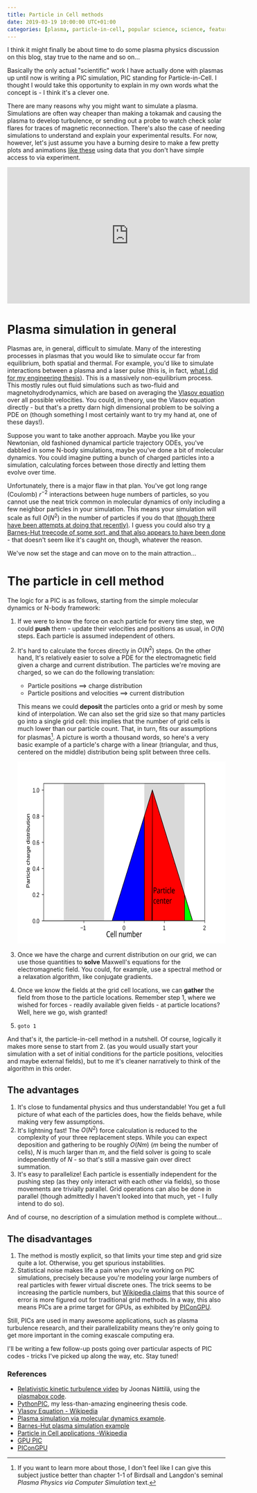 ```yaml
---
title: Particle in Cell methods
date: 2019-03-19 10:00:00 UTC+01:00
categories: [plasma, particle-in-cell, popular science, science, featured]
---
```

I think it might finally be about time to do some plasma physics
discussion on this blog, stay true to the name and so on...

Basically the only actual "scientific" work I have actually done with
plasmas up until now is writing a PIC simulation, PIC standing for
Particle-in-Cell. I thought I would take this opportunity to explain in
my own words what the concept is - I think it's a clever one.

There are many reasons why you might want to simulate a plasma.
Simulations are often way cheaper than making a tokamak and causing the
plasma to develop turbulence, or sending out a probe to watch check
solar flares for traces of magnetic reconnection. There's also the case
of needing simulations to understand and explain your experimental
results. For now, however, let's just assume you have a burning desire
to make a few pretty plots and animations [like
these](https://www.youtube.com/watch?v=Gj9mwAww3TM) using data that you
don't have simple access to via experiment.

<center>
<iframe width="560" height="315" src="https://www.youtube.com/embed/Gj9mwAww3TM" frameborder="0" allow="accelerometer; autoplay; encrypted-media; gyroscope; picture-in-picture" allowfullscreen>
</iframe>
</center>

# Plasma simulation in general

Plasmas are, in general, difficult to simulate. Many of the interesting
processes in plasmas that you would like to simulate occur far from
equilibrium, both spatial and thermal. For example, you'd like to
simulate interactions between a plasma and a laser pulse (this is, in
fact, [what I did for my engineering
thesis](https://github.com/StanczakDominik/PythonPIC)). This is a
massively non-equilibrium process. This mostly rules out fluid
simulations such as two-fluid and magnetohydrodynamics, which are based
on averaging the [Vlasov
equation](https://en.wikipedia.org/wiki/Vlasov_equation) over all
possible velocities. You could, in theory, use the Vlasov equation
directly - but that's a pretty darn high dimensional problem to be
solving a PDE on (though something I most certainly want to try my hand
at, one of these days!).

Suppose you want to take another approach. Maybe you like your
Newtonian, old fashioned dynamical particle trajectory ODEs, you've
dabbled in some N-body simulations, maybe you've done a bit of molecular
dynamics. You could imagine putting a bunch of charged particles into a
simulation, calculating forces between those directly and letting them
evolve over time.

Unfortunately, there is a major flaw in that plan. You've got long range
(Coulomb) $r^{-2}$ interactions between huge numbers of particles, so
you cannot use the neat trick common in molecular dynamics of only
including a few neighbor particles in your simulation. This means your
simulation will scale as full $O(N^2)$ in the number of particles if you
do that [(though there have been attempts at doing that
recently)](https://journals.aps.org/pre/abstract/10.1103/PhysRevE.98.033307).
I guess you could also try [a Barnes-Hut treecode of some sort, and that
also appears to have been
done](https://www.sciencedirect.com/science/article/pii/0010465594902275) -
that doesn't seem like it's caught on, though, whatever the reason.

We've now set the stage and can move on to the main attraction...

# The particle in cell method

The logic for a PIC is as follows, starting from the simple molecular
dynamics or N-body framework:

1.  If we were to know the force on each particle for every time step,
    we could **push** them - update their velocities and positions as
    usual, in $O(N)$ steps. Each particle is assumed independent of
    others.

2.  It's hard to calculate the forces directly in $O(N^2)$ steps. On the
    other hand, It's relatively easier to solve a PDE for the
    electromagnetic field given a charge and current distribution. The
    particles we're moving are charged, so we can do the following
    translation:

    -   Particle positions $\implies$ charge distribution
    -   Particle positions and velocities $\implies$ current
        distribution

    This means we could **deposit** the particles onto a grid or mesh by
    some kind of interpolation. We can also set the grid size so that
    many particles go into a single grid cell: this implies that the
    number of grid cells is much lower than our particle count. That, in
    turn, fits our assumptions for plasmas[^1]. A picture is worth a
    thousand words, so here's a very basic example of a particle's
    charge with a linear (triangular, and thus, centered on the middle)
    distribution being split between three cells.

    <center>
    <img src="/images/charge-deposition.svg"  height="420" alt="Example of charge deposition">
    </center>

3.  Once we have the charge and current distribution on our grid, we can
    use those quantities to **solve** Maxwell's equations for the
    electromagnetic field. You could, for example, use a spectral method
    or a relaxation algorithm, like conjugate gradients.

4.  Once we know the fields at the grid cell locations, we can
    **gather** the field from those to the particle locations. Remember
    step 1, where we wished for forces - readily available given
    fields - at particle locations? Well, here we go, wish granted!

5.  `goto 1`

And that's it, the particle-in-cell method in a nutshell. Of course,
logically it makes more sense to start from 2. (as you would usually
start your simulation with a set of initial conditions for the particle
positions, velocities and maybe external fields), but to me it's cleaner
narratively to think of the algorithm in this order.

## The advantages

1.  It's close to fundamental physics and thus understandable! You get a
    full picture of what each of the particles does, how the fields
    behave, while making very few assumptions.
2.  It's lightning fast! The $O(N^2)$ force calculation is reduced to
    the complexity of your three replacement steps. While you can expect
    deposition and gathering to be roughly $O(Nm)$ ($m$ being the number
    of cells), $N$ is much larger than $m$, and the field solver is
    going to scale independently of $N$ - so that's still a massive gain
    over direct summation.
3.  It's easy to parallelize! Each particle is essentially independent
    for the pushing step (as they only interact with each other via
    fields), so those movements are trivially parallel. Grid operations
    can also be done in parallel (though admittedly I haven't looked
    into that much, yet - I fully intend to do so).

And of course, no description of a simulation method is complete
without...

## The disadvantages

1.  The method is mostly explicit, so that limits your time step and
    grid size quite a lot. Otherwise, you get spurious instabilities.
2.  Statistical noise makes life a pain when you're working on PIC
    simulations, precisely because you're modeling your large numbers of
    real particles with fewer virtual discrete ones. The trick seems to
    be increasing the particle numbers, but [Wikipedia
    claims](https://en.wikipedia.org/wiki/Particle-in-cell#Technical_aspects)
    that this source of error is more figured out for traditional grid
    methods. In a way, this also means PICs are a prime target for GPUs,
    as exhibited by
    [PIConGPU](https://picongpu.readthedocs.io/en/0.4.3/index.html).

Still, PICs are used in many awesome applications, such as plasma
turbulence research, and their parallelizability means they're only
going to get more important in the coming exascale computing era.

I'll be writing a few follow-up posts going over particular aspects of
PIC codes - tricks I've picked up along the way, etc. Stay tuned!

### References

-   [Relativistic kinetic turbulence
    video](https://www.youtube.com/watch?v=Gj9mwAww3TM) by Joonas
    Nättilä, using the [plasmabox
    code](https://github.com/natj/plasmabox).
-   [PythonPIC](https://github.com/StanczakDominik/PythonPIC), my
    less-than-amazing engineering thesis code.
-   [Vlasov Equation - Wikipedia](https://github.comnatj/plasmabox)
-   [Plasma simulation via molecular dynamics
    example](https://journals.aps.org/pre/abstract/10.1103/PhysRevE.98.033307).
-   [Barnes-Hut plasma simulation
    example](https://www.sciencedirect.com/science/article/pii/0010465594902275)
-   [Particle in Cell applications
    -Wikipedia](https://en.wikipedia.org/wiki/Particle-in-cell)
-   [GPU PIC](https://www.particleincell.com/2016/cuda-pic/)
-   [PIConGPU](https://picongpu.readthedocs.io/en/0.4.3/index.html)

[^1]: If you want to learn more about those, I don't feel like I can
    give this subject justice better than chapter 1-1 of Birdsall and
    Langdon's seminal *Plasma Physics via Computer Simulation* text.
